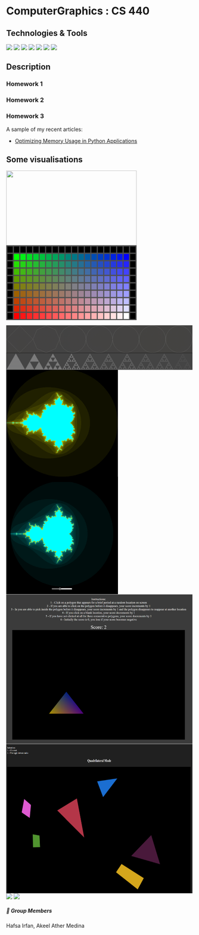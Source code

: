 # ComputerGraphics : CS 440

## Technologies & Tools
![](https://img.shields.io/badge/Editor-VS_Code-informational?style=flat&logo=intellij-idea&logoColor=white&color=2bbc8a)
![](https://img.shields.io/badge/Code-Python-informational?style=flat&logo=python&logoColor=white&color=2bbc8a)
![](https://img.shields.io/badge/Code-JavaScript-informational?style=flat&logo=javascript&logoColor=white&color=2bbc8a)
![](https://img.shields.io/badge/Code-Html-informational?style=flat&logo=HTML&logoColor=white&color=2bbc8a)
![](https://img.shields.io/badge/Code-CSS-informational?style=flat&logo=CSS&logoColor=white&color=2bbc8a)
![](https://img.shields.io/badge/Code-C++-informational?style=flat&logo=C++&logoColor=white&color=2bbc8a)
![](https://img.shields.io/badge/API-WebGL-informational?style=flat&logo=webgl&logoColor=white&color=2bbc8a)


##  Description

  <!-- [martinheinz.dev](https://martinheinz.dev/) -->
 ### Homework 1
 
 ### Homework 2
 
 ### Homework 3

A sample of my recent articles:

- [Optimizing Memory Usage in Python Applications](https://bit.ly/3M30D82)


## Some visualisations

<p float="left">

   
  <img height = 200px width = 350px align="center" src="https://github.com/HafsaI/Computer-Graphics/tree/main/images/tri_poly.png" />
  <img height = 200px width = 350px align="center" src="https://github.com/HafsaI/Computer-Graphics/blob/main/images/rect_poly.PNG" />
  <!-- <img height = 300px width = 380px align="center" src="https://github.com/HafsaI/Computer-Graphics/blob/main/images/sierpinski_1.png" /> -->
  <div>
  <img width = 500px align="center" src="https://github.com/HafsaI/Computer-Graphics/blob/main/images/circles.png" />
  </div>
   <div>
  <img width = 500px align="center" src="https://github.com/HafsaI/Computer-Graphics/blob/main/images/sierpinski_2.png" />
  </div>
  <img height = 300px width = 300px align="center" src="https://github.com/HafsaI/Computer-Graphics/blob/main/images/mandelbrot_cpu.png" />
  <img height = 300px width = 300px align="center" src="https://github.com/HafsaI/Computer-Graphics/blob/main/images/mandelbrot_gpu.png" />
  <img height = 400px width = 500px align="center" src="https://github.com/HafsaI/Computer-Graphics/blob/main/images/reflex.png" />
  <img height = 400px width = 500px align="center" src="https://github.com/HafsaI/Computer-Graphics/blob/main/images/galore.png" />
  <img src="https://github.com/HafsaI/Computer-Graphics/blob/main/images/tetrahedron.gif" width="200px">
     <img src="https://github.com/HafsaI/Computer-Graphics/blob/main/images/tetrahedron.webm" width="200px">

 <!-- <details>
  <summary>Homeworks</summary>
   
</details> -->
</p>

##### &#128101; Group Members
Hafsa Irfan, Akeel Ather Medina


